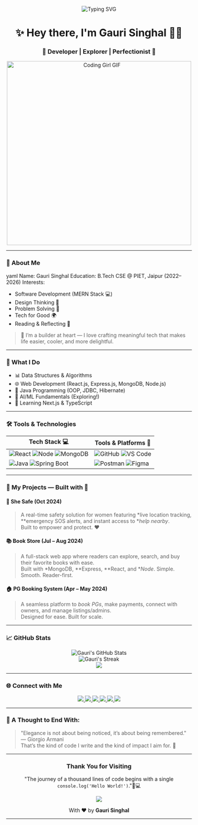 <!-- Banner Typing Animation with Black Background -->
<p align="center">
  <img src="https://readme-typing-svg.herokuapp.com?font=Fira+Code&size=24&pause=1000&color=F76D9B&background=000000&center=true&vCenter=true&width=900&lines=👩‍💻+Innovator.+Developer.+Thinker.+Dreamer.;🚀+Always+learning+something+new...;🔍+Driven+by+curiosity+%26+code.;📚+DSA+Lover+%7C+Problem+Solver;🏆+Hackathon+Enthusiast+%7C+Team+Player;💡+Building+projects+that+solve+real+problems" alt="Typing SVG" />
</p>

<!-- Name & Tagline -->
<h1 align="center">✨ Hey there, I'm <strong>Gauri Singhal</strong> 👩‍💻</h1>
<h3 align="center">🌸 Developer | Explorer | Perfectionist 🌸</h3>

<!-- Dev GIF for Visual Impact -->
<p align="center">
  <img src="https://media.giphy.com/media/qgQUggAC3Pfv687qPC/giphy.gif" width="500" alt="Coding Girl GIF" />
</p>




---
### 🌟 About Me
yaml
Name: Gauri Singhal
Education: B.Tech CSE @ PIET, Jaipur (2022–2026)
Interests:
  - Software Development (MERN Stack 💻)
  - Design Thinking 🎨
  - Problem Solving 🧠
  - Tech for Good 🌍
  - Reading & Reflecting 📖


> 💬 I’m a builder at heart — I love crafting meaningful tech that makes life easier, cooler, and more delightful.

---

### 🚀 What I Do
- 📊 Data Structures & Algorithms
- 🌐 Web Development (React.js, Express.js, MongoDB, Node.js)
- 🎯 Java Programming (OOP, JDBC, Hibernate)
- 🤖 AI/ML Fundamentals (Exploring!)
- 🌱 Learning Next.js & TypeScript

---

### 🛠 Tools & Technologies

<div align="center">
  
| Tech Stack 💻 | Tools & Platforms 🧰 |
|--|--|
| ![React](https://img.shields.io/badge/-React-black?style=for-the-badge&logo=react) ![Node](https://img.shields.io/badge/-Node.js-black?style=for-the-badge&logo=node.js) ![MongoDB](https://img.shields.io/badge/-MongoDB-black?style=for-the-badge&logo=mongodb) | ![GitHub](https://img.shields.io/badge/-GitHub-black?style=for-the-badge&logo=github) ![VS Code](https://img.shields.io/badge/-VS%20Code-black?style=for-the-badge&logo=visual-studio-code) |
| ![Java](https://img.shields.io/badge/-Java-black?style=for-the-badge&logo=openjdk) ![Spring Boot](https://img.shields.io/badge/-Spring%20Boot-black?style=for-the-badge&logo=springboot) | ![Postman](https://img.shields.io/badge/-Postman-black?style=for-the-badge&logo=postman) ![Figma](https://img.shields.io/badge/-Figma-black?style=for-the-badge&logo=figma) |
  
</div>

---

### 🧩 My Projects — Built with 💜

#### 🚨 She Safe (Oct 2024)
> A real-time safety solution for women featuring *live location tracking, **emergency SOS alerts, and instant access to **help nearby*.  
> Built to empower and protect. ❤

#### 📚 Book Store (Jul – Aug 2024)
> A full-stack web app where readers can explore, search, and buy their favorite books with ease.  
> Built with *MongoDB, **Express, **React, and **Node*. Simple. Smooth. Reader-first.

#### 🏠 PG Booking System (Apr – May 2024)
> A seamless platform to *book PGs*, make payments, connect with owners, and manage listings/admins.  
> Designed for ease. Built for scale.

---

### 📈 GitHub Stats

<p align="center">
  <img src="https://github-readme-stats.vercel.app/api?username=gauri26singhal&show_icons=true&theme=tokyonight&hide_border=true" alt="Gauri's GitHub Stats" />
  <br />
  <img src="https://github-readme-streak-stats.herokuapp.com?user=gauri26singhal&theme=nightowl&hide_border=true" alt="Gauri's Streak" />
  <br />
  <img src="https://github-readme-stats.vercel.app/api/top-langs/?username=gauri26singhal&layout=compact&theme=dracula&hide_border=true" />
</p>

---

### 🌐 Connect with Me

<p align="center">
  <a href="https://www.linkedin.com/in/gauri-singhal-876b41254/" target="_blank">
    <img src="https://img.shields.io/badge/LinkedIn-0077B5?style=for-the-badge&logo=linkedin&logoColor=white" />
  </a>
  <a href="mailto:gaurisinghal26@gmail.com">
    <img src="https://img.shields.io/badge/Gmail-D14836?style=for-the-badge&logo=gmail&logoColor=white" />
  </a>
  <a href="https://github.com/gauri26singhal" target="_blank">
    <img src="https://img.shields.io/badge/GitHub-000000?style=for-the-badge&logo=github&logoColor=white" />
  </a>
  <a href="https://www.naukri.com/code360/profile/2c52bec7-47b1-42b1-9a15-af00494433db" target="_blank">
    <img src="https://img.shields.io/badge/Code360-FF6F00?style=for-the-badge&logo=codeforces&logoColor=white" />
  </a>
  <a href="https://leetcode.com/u/its_gaurisinghal/" target="_blank">
    <img src="https://img.shields.io/badge/LeetCode-FFA116?style=for-the-badge&logo=leetcode&logoColor=white" />
  </a>
  <a href="https://www.geeksforgeeks.org/user/codegaurii/" target="_blank">
    <img src="https://img.shields.io/badge/GeeksforGeeks-0F9D58?style=for-the-badge&logo=geeksforgeeks&logoColor=white" />
  </a>
</p>



---

### 💫 A Thought to End With:

> "Elegance is not about being noticed, it’s about being remembered." — Giorgio Armani  
> That’s the kind of code I write and the kind of impact I aim for. 💖

---

<h3 align="center"> Thank You for Visiting </h3>

<p align="center">
  "The journey of a thousand lines of code begins with a single <code>console.log('Hello World!')</code>."🌱💻
</p>

<p align="center">
  <img src="https://readme-typing-svg.demolab.com?font=Fira+Code&weight=500&size=20&pause=1000&color=FF6AC1&center=true&vCenter=true&width=435&lines=Keep+Exploring!;Keep+Learning!;Keep+Building!+🚀" />
</p>

<p align="center">
  With ❤ by <strong>Gauri Singhal</strong>
</p>

---
